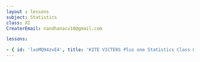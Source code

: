 ```yaml
--- 
layout : lessons 
subject: Statistics
class: XI
CreaterEmail: nandhanacv10@gmail.com

lessons: 

- { id: 'lxoMQ94zvE4', title: 'KITE VICTERS Plus one Statistics Class 01 (First Bell-ഫസ്റ്റ് ബെല്‍)' }
---
```

